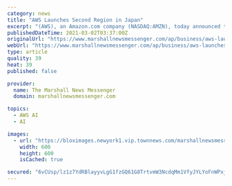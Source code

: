 ```yaml
---
category: news
title: "AWS Launches Second Region in Japan"
excerpt: "(AWS), an Amazon.com company (NASDAQ:AMZN), today announced the launch of a second full region in Japan, the AWS Asia Pacific (Osaka) Region. The region is an expansion of the existing AWS Osaka Local Region,"
publishedDateTime: 2021-03-02T03:37:00Z
originalUrl: "https://www.marshallnewsmessenger.com/ap/business/aws-launches-second-region-in-japan/article_080d9f3e-2d8e-51b2-b455-2e6c2d3c1a8c.html"
webUrl: "https://www.marshallnewsmessenger.com/ap/business/aws-launches-second-region-in-japan/article_080d9f3e-2d8e-51b2-b455-2e6c2d3c1a8c.html"
type: article
quality: 39
heat: 39
published: false

provider:
  name: The Marshall News Messenger
  domain: marshallnewsmessenger.com

topics:
  - AWS AI
  - AI

images:
  - url: "https://bloximages.newyork1.vip.townnews.com/marshallnewsmessenger.com/content/tncms/custom/image/7e780986-db6e-11e7-8b57-b3ae03229ea1.png?resize=600%2C600"
    width: 600
    height: 600
    isCached: true

secured: "6vCUsp/lz1z7YdRBlayyvLgG1fzGQ61G8TrtvmW3NcdqMm1VfyJYLYoFnWPxj2rJ+mXdxw/HCbMEHxAkvbcg3VextHtqCq3gSJYcNE+enk586Z/K8t7rf0PavZM6hzhUFQli9q5fjyX+Y6T71RsVZiXZab3XSF1lt8TmtcxtELgKuBL8yO+c5KQPysD+MQ+UC6g9rKbS9ILfCWBkwijNtJGtiNOLuSycqjJX9qHj/feYhqfb5e8Oat/iLfOFXN1sEBb/OOMRKhgpC+pyp0smhslXbDbj5xnJDt5rDTMeNOGwui3UGRk7I9ghRRTWeFJESoQHvExANCHbpIwH4K0U3stmuYKQVWiprS4cWN7C3LM=;HQHoK88jhni+DamkEm330A=="
---
```


